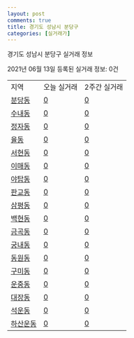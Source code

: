 ```yaml
---
layout: post
comments: true
title: 경기도 성남시 분당구
categories: [실거래가]
---
```


경기도 성남시 분당구 실거래 정보

2021년 06월 13일 등록된 실거래 정보: 0건


<table class="sortable">
  <tr>
    <td>지역</td>
    <td>오늘 실거래</td>
    <td>2주간 실거래</td>
  </tr>

  
  <tr class="item">
    <td><a href="4113510100.html">분당동</a></td>
    <td><a href="4113510100.html">0</a></td>
    <td><a href="4113510100.html">0</a></td>
  </tr>
    

  <tr class="item">
    <td><a href="4113510200.html">수내동</a></td>
    <td><a href="4113510200.html">0</a></td>
    <td><a href="4113510200.html">0</a></td>
  </tr>
    

  <tr class="item">
    <td><a href="4113510300.html">정자동</a></td>
    <td><a href="4113510300.html">0</a></td>
    <td><a href="4113510300.html">0</a></td>
  </tr>
    

  <tr class="item">
    <td><a href="4113510400.html">율동</a></td>
    <td><a href="4113510400.html">0</a></td>
    <td><a href="4113510400.html">0</a></td>
  </tr>
    

  <tr class="item">
    <td><a href="4113510500.html">서현동</a></td>
    <td><a href="4113510500.html">0</a></td>
    <td><a href="4113510500.html">0</a></td>
  </tr>
    

  <tr class="item">
    <td><a href="4113510600.html">이매동</a></td>
    <td><a href="4113510600.html">0</a></td>
    <td><a href="4113510600.html">0</a></td>
  </tr>
    

  <tr class="item">
    <td><a href="4113510700.html">야탑동</a></td>
    <td><a href="4113510700.html">0</a></td>
    <td><a href="4113510700.html">0</a></td>
  </tr>
    

  <tr class="item">
    <td><a href="4113510800.html">판교동</a></td>
    <td><a href="4113510800.html">0</a></td>
    <td><a href="4113510800.html">0</a></td>
  </tr>
    

  <tr class="item">
    <td><a href="4113510900.html">삼평동</a></td>
    <td><a href="4113510900.html">0</a></td>
    <td><a href="4113510900.html">0</a></td>
  </tr>
    

  <tr class="item">
    <td><a href="4113511000.html">백현동</a></td>
    <td><a href="4113511000.html">0</a></td>
    <td><a href="4113511000.html">0</a></td>
  </tr>
    

  <tr class="item">
    <td><a href="4113511100.html">금곡동</a></td>
    <td><a href="4113511100.html">0</a></td>
    <td><a href="4113511100.html">0</a></td>
  </tr>
    

  <tr class="item">
    <td><a href="4113511200.html">궁내동</a></td>
    <td><a href="4113511200.html">0</a></td>
    <td><a href="4113511200.html">0</a></td>
  </tr>
    

  <tr class="item">
    <td><a href="4113511300.html">동원동</a></td>
    <td><a href="4113511300.html">0</a></td>
    <td><a href="4113511300.html">0</a></td>
  </tr>
    

  <tr class="item">
    <td><a href="4113511400.html">구미동</a></td>
    <td><a href="4113511400.html">0</a></td>
    <td><a href="4113511400.html">0</a></td>
  </tr>
    

  <tr class="item">
    <td><a href="4113511500.html">운중동</a></td>
    <td><a href="4113511500.html">0</a></td>
    <td><a href="4113511500.html">0</a></td>
  </tr>
    

  <tr class="item">
    <td><a href="4113511600.html">대장동</a></td>
    <td><a href="4113511600.html">0</a></td>
    <td><a href="4113511600.html">0</a></td>
  </tr>
    

  <tr class="item">
    <td><a href="4113511700.html">석운동</a></td>
    <td><a href="4113511700.html">0</a></td>
    <td><a href="4113511700.html">0</a></td>
  </tr>
    

  <tr class="item">
    <td><a href="4113511800.html">하산운동</a></td>
    <td><a href="4113511800.html">0</a></td>
    <td><a href="4113511800.html">0</a></td>
  </tr>
    


</table>
    
